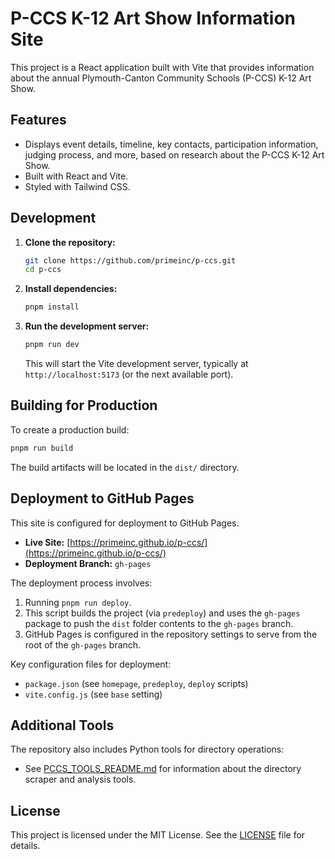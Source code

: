 # P-CCS K-12 Art Show Information Site

This project is a React application built with Vite that provides information about the annual Plymouth-Canton Community Schools (P-CCS) K-12 Art Show.

## Features

*   Displays event details, timeline, key contacts, participation information, judging process, and more, based on research about the P-CCS K-12 Art Show.
*   Built with React and Vite.
*   Styled with Tailwind CSS.

## Development

1.  **Clone the repository:**
    ```bash
    git clone https://github.com/primeinc/p-ccs.git
    cd p-ccs
    ```
2.  **Install dependencies:**
    ```bash
    pnpm install
    ```
3.  **Run the development server:**
    ```bash
    pnpm run dev
    ```
    This will start the Vite development server, typically at `http://localhost:5173` (or the next available port).

## Building for Production

To create a production build:
```bash
pnpm run build
```
The build artifacts will be located in the `dist/` directory.

## Deployment to GitHub Pages

This site is configured for deployment to GitHub Pages.

*   **Live Site:** [https://primeinc.github.io/p-ccs/](https://primeinc.github.io/p-ccs/)
*   **Deployment Branch:** `gh-pages`

The deployment process involves:
1.  Running `pnpm run deploy`.
2.  This script builds the project (via `predeploy`) and uses the `gh-pages` package to push the `dist` folder contents to the `gh-pages` branch.
3.  GitHub Pages is configured in the repository settings to serve from the root of the `gh-pages` branch.

Key configuration files for deployment:
*   `package.json` (see `homepage`, `predeploy`, `deploy` scripts)
*   `vite.config.js` (see `base` setting)

## Additional Tools

The repository also includes Python tools for directory operations:
*   See [PCCS_TOOLS_README.md](PCCS_TOOLS_README.md) for information about the directory scraper and analysis tools.

## License

This project is licensed under the MIT License. See the [LICENSE](LICENSE) file for details.
